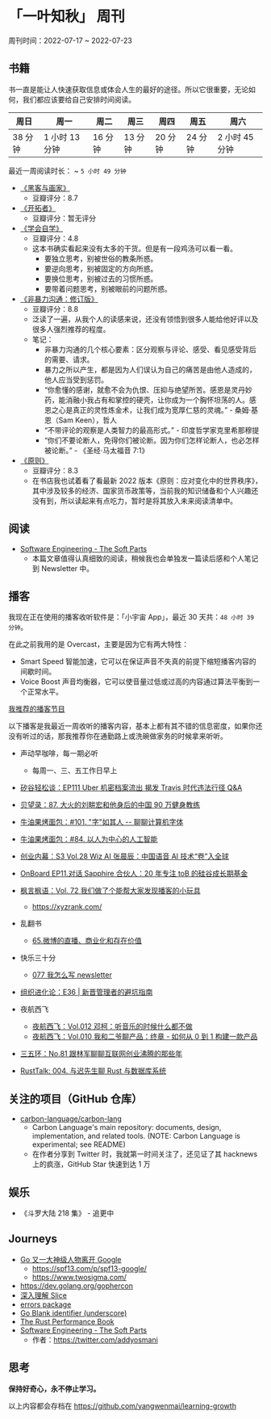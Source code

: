 # 「一叶知秋」 周刊

周刊时间：2022-07-17 ~ 2022-07-23

## 书籍

书一直是能让人快速获取信息或体会人生的最好的途径。所以它很重要，无论如何，我们都应该要给自己安排时间阅读。

| 周日 | 周一 | 周二 | 周三 | 周四 | 周五 | 周六 |
|----|----|----|----|----|----|----|
| 38 分钟 | 1 小时 13 分钟 | 16 分钟 | 13 分钟 | 20 分钟 | 24 分钟 | 2 小时 45 分钟 |

最近一周阅读时长： ~ `5 小时 49 分钟`

+ [《黑客与画家》](https://book.douban.com/subject/6021440/)
  - 豆瓣评分：8.7
+ [《开拓者》](https://book.douban.com/subject/35561024/)
  - 豆瓣评分：暂无评分
+ [《学会自学》](https://book.douban.com/subject/35381522/)
  - 豆瓣评分：4.8
  - 这本书确实看起来没有太多的干货。但是有一段鸡汤可以看一看。
    + 要独立思考，别被世俗的教条所惑。
    + 要逆向思考，别被固定的方向所惑。
    + 要换位思考，别被过去的习惯所惑。
    + 要带着问题思考，别被眼前的问题所惑。
+ [《非暴力沟通：修订版》](https://book.douban.com/subject/35519608/)
  - 豆瓣评分：8.8
  - 泛读了一遍，从我个人的读感来说，还没有领悟到很多人能给他好评以及很多人强烈推荐的程度。
  - 笔记：
    + 非暴力沟通的几个核心要素：区分观察与评论、感受、看见感受背后的需要、请求。
    + 暴力之所以产生，都是因为人们误认为自己的痛苦是由他人造成的，他人应当受到惩罚。
    + “你愈懂的感谢，就愈不会为仇恨、压抑与绝望所苦。感恩是灵丹妙药，能消融小我占有和掌控的硬壳，让你成为一个胸怀坦荡的人。感恩之心是真正的灵性炼金术，让我们成为宽厚仁慈的灵魂。” - 桑姆·基恩（Sam Keen），哲人
    + “不带评论的观察是人类智力的最高形式。” - 印度哲学家克里希那穆提
    + “你们不要论断人，免得你们被论断。因为你们怎样论断人，也必怎样被论断。” - 《圣经·马太福音 7:1》
+ [《原则》](https://book.douban.com/subject/27608239/)
  - 豆瓣评分：8.3
  - 在书店我也试着看了看最新 2022 版本《原则：应对变化中的世界秩序》，其中涉及较多的经济、国家货币政策等，当前我的知识储备和个人兴趣还没有到，所以读起来有点吃力，暂时是将其放入未来阅读清单中。

## 阅读

- [Software Engineering - The Soft Parts](https://addyosmani.com/blog/software-engineering-soft-parts/)
  - 本篇文章值得认真细致的阅读，稍候我也会单独发一篇读后感和个人笔记到 Newsletter 中。

## 播客

我现在正在使用的播客收听软件是：「小宇宙 App」，最近 30 天共：`48 小时 39 分钟`。

在此之前我用的是 Overcast，主要是因为它有两大特性：
- Smart Speed 智能加速，它可以在保证声音不失真的前提下缩短播客内容的间歇时间。
- Voice Boost 声音均衡器，它可以使音量过低或过高的内容通过算法平衡到一个正常水平。

[我推荐的播客节目](https://maiyang.me/podcasts/)

以下播客是我最近一周收听的播客内容，基本上都有其不错的信息密度，如果你还没有听过的话，那我推荐你在通勤路上或洗碗做家务的时候拿来听听。

+ 声动早咖啡，每一期必听
  - 每周一、三、五工作日早上

+ [矽谷轻松谈：EP111 Uber 机密档案流出 揭发 Travis 时代违法行径 Q&A]()
+ [贝望录：87. 大火的刘畊宏和他身后的中国 90 万健身教练](https://www.xiaoyuzhoufm.com/episode/62b1c9eb1707dc1582359c41)
+ [牛油果烤面包：#101. "字"如其人 -- 聊聊计算机字体](https://www.xiaoyuzhoufm.com/episode/62d50cca1a0432f0f7325573)
+ [牛油果烤面包：#84. 以人为中心的人工智能](https://www.xiaoyuzhoufm.com/episode/6153b13c64cb39f688d07cf2)
+ [创业内幕：S3 Vol.28 Wiz AI 张晨辰：中国语音 AI 技术“卷”入全球](https://www.xiaoyuzhoufm.com/episode/613a86bfcab9fa9b95f2fb4f)
+ [OnBoard EP11.对话 Sapphire 合伙人：20 年专注 toB 的硅谷成长期基金](https://www.xiaoyuzhoufm.com/episode/62b1279f7777fbdd530c02c5)
+ [枫言枫语：Vol. 72 我们做了个能帮大家发现播客的小玩具](https://www.xiaoyuzhoufm.com/episode/62d58b0664f141ad8150151f)
  - https://xyzrank.com/
+ 乱翻书
  - [65.微博的直播、商业化和存在价值](https://www.xiaoyuzhoufm.com/episode/62b2a07c1707dc1582359c8b)
+ 快乐三十分
  - [077 我怎么写 newsletter](https://www.xiaoyuzhoufm.com/episode/62db8afb765aeff0e64f04ff)
+ [组织进化论：E36 | 新晋管理者的避坑指南](https://www.xiaoyuzhoufm.com/episode/62b23f72482bcc5dedb96dd7)
+ 夜航西飞
  - [夜航西飞：Vol.012 邓柯：听音乐的时候什么都不做](https://www.xiaoyuzhoufm.com/episode/62b1b2e63437c3746cdb60da)
  - [夜航西飞：Vol.010 我和二爷聊产品：终章 - 如何从 0 到 1 构建一款产品](https://www.xiaoyuzhoufm.com/episode/629dc275b32f552f54730ce5)
+ [三五环：No.81 跟林军聊聊互联网创业沸腾的那些年](https://www.xiaoyuzhoufm.com/episode/62b1d5c41707dc1582359c4f)
+ [RustTalk: 004. 与迟先生聊 Rust 与数据库系统](https://rusttalk.github.io/podcast/004/)

## 关注的项目（GitHub 仓库）

- [carbon-language/carbon-lang](https://github.com/carbon-language/carbon-lang)
  - Carbon Language's main repository: documents, design, implementation, and related tools. (NOTE: Carbon Language is experimental; see README)
  - 在作者分享到 Twitter 时，我就第一时间关注了，还见证了其 hacknews 上的疯涨，GitHub Star 快速到达 1 万

## 娱乐

- 《斗罗大陆 218 集》 - 追更中

## Journeys

- [Go 又一大神级人物离开 Google](http://mp.weixin.qq.com/s?__biz=MzAwNTc3OTE5Mg==&mid=2657446782&idx=1&sn=2e37e434ed7a6f6f999fd79fc39fb0a6&chksm=8086b0e9b7f139ff5b2d78914ca76d9d00f8ce37f0ddcb94acac254e37f7ac1369467304ffdd#rd)
  + https://spf13.com/p/spf13-google/
  + https://www.twosigma.com/
- https://dev.golang.org/gophercon
- [深入理解 Slice](https://juejin.cn/post/7122495050067476510)
- [errors package](https://pkg.go.dev/errors)
- [Go Blank identifier (underscore)](https://yourbasic.org/golang/underscore/)
- [The Rust Performance Book](https://nnethercote.github.io/perf-book/)
- [Software Engineering - The Soft Parts](https://addyosmani.com/blog/software-engineering-soft-parts/)
  + 作者：https://twitter.com/addyosmani

## 思考

**保持好奇心，永不停止学习。**

以上内容都会存档在 https://github.com/yangwenmai/learning-growth
